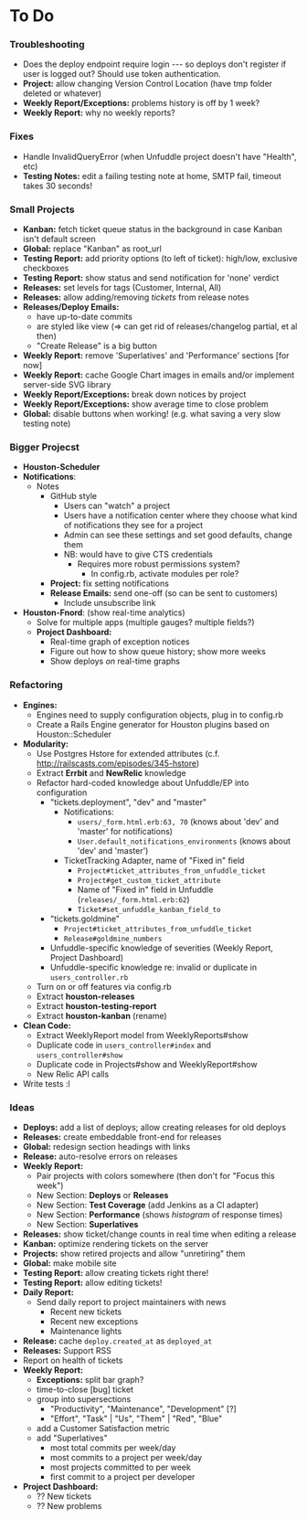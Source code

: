 # To Do

### Troubleshooting

 - Does the deploy endpoint require login --- so deploys don't register if user is logged out? Should use token authentication.
 - **Project:** allow changing Version Control Location (have tmp folder deleted or whatever)
 - **Weekly Report/Exceptions:** problems history is off by 1 week?
 - **Weekly Report:** why no weekly reports?

### Fixes

 - Handle InvalidQueryError (when Unfuddle project doesn't have "Health", etc)
 - **Testing Notes:** edit a failing testing note at home, SMTP fail, timeout takes 30 seconds!

### Small Projects

 - **Kanban:** fetch ticket queue status in the background in case Kanban isn't default screen
 - **Global:** replace "Kanban" as root_url
 - **Testing Report:** add priority options (to left of ticket): high/low, exclusive checkboxes
 - **Testing Report:** show status and send notification for 'none' verdict
 - **Releases:** set levels for tags (Customer, Internal, All)
 - **Releases:** allow adding/removing _tickets_ from release notes
 - **Releases/Deploy Emails:**
   - have up-to-date commits
   - are styled like view (=> can get rid of releases/changelog partial, et al then)
   - "Create Release" is a big button
 - **Weekly Report:** remove 'Superlatives' and 'Performance' sections [for now]
 - **Weekly Report:** cache Google Chart images in emails and/or implement server-side SVG library
 - **Weekly Report/Exceptions:** break down notices by project
 - **Weekly Report/Exceptions:** show average time to close problem
 - **Global:** disable buttons when working! (e.g. what saving a very slow testing note)

### Bigger Projecst

 - **Houston-Scheduler**
 - **Notifications**:
   - Notes
     - GitHub style
       - Users can "watch" a project
       - Users have a notification center where they choose what kind of notifications they see for a project
       - Admin can see these settings and set good defaults, change them
       - NB: would have to give CTS credentials
         - Requires more robust permissions system?
           - In config.rb, activate modules per role?
     - **Project:** fix setting notifications
     - **Release Emails:** send one-off (so can be sent to customers)
       - Include unsubscribe link
 - **Houston-Fnord**: (show real-time analytics)
   - Solve for multiple apps (multiple gauges? multiple fields?)
   - **Project Dashboard:**
     - Real-time graph of exception notices
     - Figure out how to show queue history; show more weeks
     - Show deploys _on_ real-time graphs
    
   
### Refactoring

 - **Engines:**
   - Engines need to supply configuration objects, plug in to config.rb
   - Create a Rails Engine generator for Houston plugins based on Houston::Scheduler
 - **Modularity:**
   - Use Postgres Hstore for extended attributes (c.f. http://railscasts.com/episodes/345-hstore)
   - Extract **Errbit** and **NewRelic** knowledge
   - Refactor hard-coded knowledge about Unfuddle/EP into configuration
     - "tickets.deployment", "dev" and "master"
       - Notifications:
         - `users/_form.html.erb:63, 70` (knows about 'dev' and 'master' for notifications)
         - `User.default_notifications_environments` (knows about 'dev' and 'master')
       - TicketTracking Adapter, name of "Fixed in" field
         - `Project#ticket_attributes_from_unfuddle_ticket`
         - `Project#get_custom_ticket_attribute`
         - Name of "Fixed in" field in Unfuddle (`releases/_form.html.erb:62`)
         - `Ticket#set_unfuddle_kanban_field_to`
     - "tickets.goldmine"
       - `Project#ticket_attributes_from_unfuddle_ticket`
       - `Release#goldmine_numbers`
     - Unfuddle-specific knowledge of severities (Weekly Report, Project Dashboard)
     - Unfuddle-specific knowledge re: invalid or duplicate in `users_controller.rb`
   - Turn on or off features via config.rb
   - Extract **houston-releases**
   - Extract **houston-testing-report**
   - Extract **houston-kanban** (rename)
 - **Clean Code:**
   - Extract WeeklyReport model from WeeklyReports#show
   - Duplicate code in `users_controller#index` and `users_controller#show`
   - Duplicate code in Projects#show and WeeklyReport#show
   - New Relic API calls
 - Write tests :l

### Ideas

 - **Deploys:** add a list of deploys; allow creating releases for old deploys
 - **Releases:** create embeddable front-end for releases
 - **Global:** redesign section headings with links
 - **Release:** auto-resolve errors on releases
 - **Weekly Report:**
   - Pair projects with colors somewhere (then don't for "Focus this week")
   - New Section: **Deploys** or **Releases**
   - New Section: **Test Coverage** (add Jenkins as a CI adapter)
   - New Section: **Performance** (shows _histogram_ of response times)
   - New Section: **Superlatives**
 - **Releases:** show ticket/change counts in real time when editing a release
 - **Kanban:** optimize rendering tickets on the server
 - **Projects:** show retired projects and allow "unretiring" them
 - **Global:** make mobile site
 - **Testing Report:** allow creating tickets right there!
 - **Testing Report:** allow editing tickets!
 - **Daily Report:**
   - Send daily report to project maintainers with news
     - Recent new tickets
     - Recent new exceptions
     - Maintenance lights
 - **Release:** cache `deploy.created_at` as `deployed_at`
 - **Releases:** Support RSS
 - Report on health of tickets
 - **Weekly Report:**
   - **Exceptions:** split bar graph?
   - time-to-close [bug] ticket
   - group into supersections
     - "Productivity", "Maintenance", "Development" [?]
     - "Effort", "Task" | "Us", "Them" | "Red", "Blue"
   - add a Customer Satisfaction metric
   - add "Superlatives"
     - most total commits per week/day
     - most commits to a project per week/day
     - most projects committed to per week
     - first commit to a project per developer
 - **Project Dashboard:**
   - ?? New tickets
   - ?? New problems
